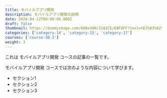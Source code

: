 ```yaml
---
title: モバイルアプリ開発
description: モバイルアプリ開発の説明
date: 2024-04-12T00:00:00.000Z
draft: false
thumbnail: https://dummyimage.com/600x400/3182CE/EBF8FF?text=%E3%83%A2%E3%83%90%E3%82%A4%E3%83%AB%E3%82%A2%E3%83%97%E3%83%AA%E9%96%8B%E7%99%BA
categories: ['category-14', 'category-15', 'category-17']
courses: ['course-30-3']
weight: 3
---
```


これは モバイルアプリ開発 コースの記事の一覧です。

  モバイルアプリ開発 コースでは次のような内容について学びます。

  - セクション1
  - セクション2
  - セクション3
